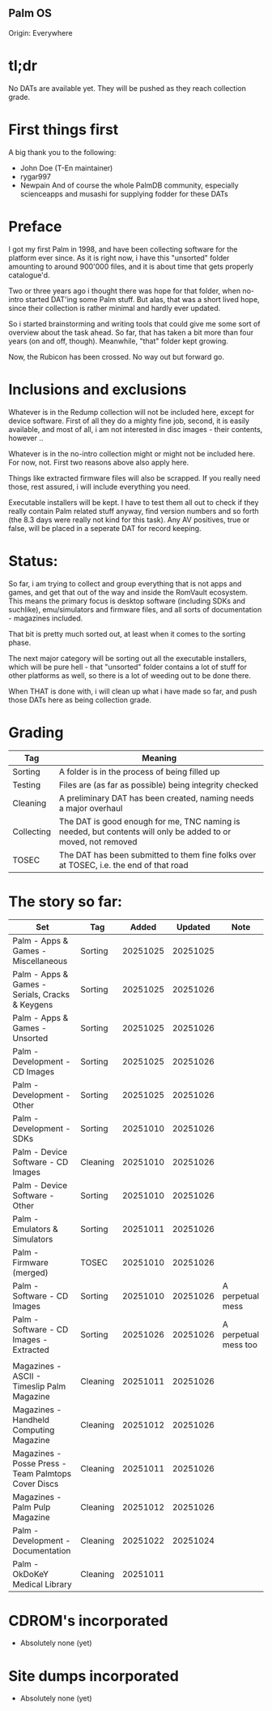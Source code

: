 ## Palm OS
Origin: Everywhere

# tl;dr
No DATs are available yet. They will be pushed as they reach collection grade.

# First things first
A big thank you to the following:
- John Doe (T-En maintainer)
- rygar997
- Newpain
And of course the whole PalmDB community, especially scienceapps and musashi for supplying fodder for these DATs

# Preface
I got my first Palm in 1998, and have been collecting software for the platform ever since. As it is right now, i have this "unsorted" folder amounting to around 900'000 files, and it is about time that gets properly catalogue'd.

Two or three years ago i thought there was hope for that folder, when no-intro started DAT'ing some Palm stuff. But alas, that was a short lived hope, since their collection is rather minimal and hardly ever updated.

So i started brainstorming and writing tools that could give me some sort of overview about the task ahead. So far, that has taken a bit more than four years (on and off, though). Meanwhile, "that" folder kept growing.

Now, the Rubicon has been crossed. No way out but forward go.

# Inclusions and exclusions
Whatever is in the Redump collection will not be included here, except for device software. First of all they do a mighty fine job, second, it is easily available, and most of all, i am not interested in disc images - their contents, however ..

Whatever is in the no-intro collection might or might not be included here. For now, not. First two reasons above also apply here.

Things like extracted firmware files will also be scrapped. If you really need those, rest assured, i will include everything you need.

Executable installers will be kept. I have to test them all out to check if they really contain Palm related stuff anyway, find version numbers and so forth (the 8.3 days were really not kind for this task). Any AV positives, true or false, will be placed in a seperate DAT for record keeping.

# Status:
So far, i am trying to collect and group everything that is not apps and games, and get that out of the way and inside the RomVault ecosystem. This means the primary focus is desktop software (including SDKs and suchlike), emu/simulators and firmware files, and all sorts of documentation - magazines included.

That bit is pretty much sorted out, at least when it comes to the sorting phase.

The next major category will be sorting out all the executable installers, which will be pure hell - that "unsorted" folder contains a lot of stuff for other platforms as well, so there is a lot of weeding out to be done there.

When THAT is done with, i will clean up what i have made so far, and push those DATs here as being collection grade.

# Grading
| Tag | Meaning |
| --- | ------- |
| Sorting | A folder is in the process of being filled up |
| Testing | Files are (as far as possible) being integrity checked |
| Cleaning | A preliminary DAT has been created, naming needs a major overhaul |
| Collecting | The DAT is good enough for me, TNC naming is needed, but contents will only be added to or moved, not removed |
| TOSEC | The DAT has been submitted to them fine folks over at TOSEC, i.e. the end of that road |

# The story so far:

| Set | Tag | Added | Updated | Note |
| --- | --- | ----- | ------- | ---- |
| Palm - Apps & Games - Miscellaneous | Sorting | 20251025 | 20251025 |
| Palm - Apps & Games - Serials, Cracks & Keygens | Sorting | 20251025 | 20251026 |
| Palm - Apps & Games - Unsorted | Sorting | 20251025 | 20251026 |
| Palm - Development - CD Images | Sorting | 20251025 | 20251026 |
| Palm - Development - Other | Sorting | 20251025 | 20251026 |
| Palm - Development - SDKs | Sorting | 20251010 | 20251026 |
| Palm - Device Software - CD Images | Cleaning | 20251010 | 20251026 |
| Palm - Device Software - Other | Sorting | 20251010 | 20251026 |
| Palm - Emulators & Simulators | Sorting | 20251011 | 20251026 |
| Palm - Firmware (merged) | TOSEC | 20251010 | 20251026 |
| Palm - Software - CD Images | Sorting | 20251010 | 20251026 | A perpetual mess
| Palm - Software - CD Images - Extracted | Sorting | 20251026 | 20251026 | A perpetual mess too
| | | | |
| Magazines - ASCII - Timeslip Palm Magazine | Cleaning | 20251011 | 20251026 |
| Magazines - Handheld Computing Magazine | Cleaning | 20251012 | 20251026 |
| Magazines - Posse Press - Team Palmtops Cover Discs | Cleaning | 20251011 | 20251026 |
| Magazines - Palm Pulp Magazine | Cleaning | 20251012 | 20251026 |
| Palm - Development - Documentation | Cleaning | 20251022 | 20251024 |
| Palm - OkDoKeY Medical Library | Cleaning | 20251011 | |

# CDROM's incorporated
- Absolutely none (yet)

# Site dumps incorporated
- Absolutely none (yet)

